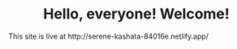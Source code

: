 <h1 align='center'>Hello, everyone! Welcome!</h1>
This site is live at http://serene-kashata-84016e.netlify.app/
